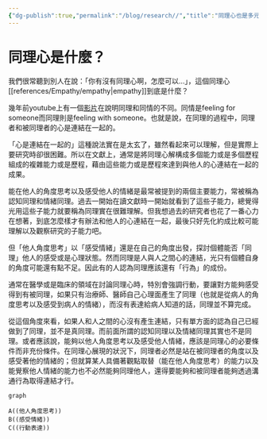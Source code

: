 ```yaml
---
{"dg-publish":true,"permalink":"/blog/research//","title":"同理心也是多元","tags":["blog","empathy"]}
---
```



# 同理心是什麼？

我們很常聽到別人在說：「你有沒有同理心啊，怎麼可以…」，這個同理心[[references/Empathy/empathy\|empathy]]到底是什麼？

幾年前youtube上有一個[影片](https://youtu.be/1Evwgu369Jw)在說明同理和同情的不同。同情是feeling for someone而同理則是feeling with someone。也就是說，在同理的過程中，同理者和被同理者的心是連結在一起的。

「心是連結在一起的」這種說法實在是太玄了，雖然看起來可以理解，但是實際上要研究時卻很困難。所以在文獻上，通常是將同理心解構成多個能力或是多個歷程組成的複雜能力或是歷程，藉由這些能力或是歷程來達到與他人的心連結在一起的成果。

能在他人的角度思考以及感受他人的情緒是最常被提到的兩個主要能力，常被稱為認知同理和情緒同理。過去一開始在讀文獻時一開始就看到了這些子能力，總覺得光用這些子能力就要稱為同理實在很難理解。但我想過去的研究者也花了一番心力在想著，到底怎麼樣才有辦法和他人的心連結在一起，最後只好先化約成比較可能理解以及觀察研究的子能力吧。

但「他人角度思考」以「感受情緒」還是在自己的角度出發，探討個體能否「同理」他人的感受或是心理狀態。然而同理是人與人之間心的連結，光只有個體自身的角度可能還有點不足。因此有的人認為同理應該還有「行為」的成份。

通常在醫學或是臨床的領域在討論同理心時，特別會強調行動，要讓對方能夠感受得到有被同理，如果只有治療師、醫師自己心理面產生了同理（也就是從病人的角度思考以及感受到病人的情緒），而沒有表達給病人知道的話，同理並不算完成。

從這個角度來看，如果人和人之間的心沒有產生連結，只有單方面的認為自己已經做到了同理，並不是真同理。而前面所謂的認知同理以及情緒同理其實也不是同理。或者應該說，能夠以他人角度思考以及感受他人情緒，應該是同理心的必要條件而非充份條件。在同理心展現的狀況下，同理者必然是站在被同理者的角度以及感受著他的情緒的；但就算某人具備著觀點取替（能在他人角度思考）的能力以及能覺察他人情緒的能力也不必然能夠同理他人，還得要能夠和被同理者能夠透過溝通行為取得連結才行。

```mermaid
graph

A((他人角度思考))
B((感受情緒))
C((行動表達))
```

